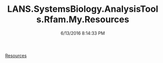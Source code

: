 ﻿---
title: LANS.SystemsBiology.AnalysisTools.Rfam.My.Resources
date: 6/13/2016 8:14:33 PM
---

[Resources](T-LANS.SystemsBiology.AnalysisTools.Rfam.My.Resources.Resources.html)
